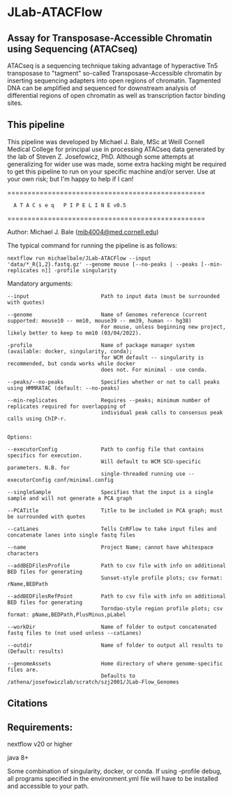 # JLab-ATACFlow #


## Assay for Transposase-Accessible Chromatin using Sequencing (ATACseq) ##


ATACseq is a sequencing technique taking advantage of hyperactive Tn5 transposase to "tagment" so-called Transposase-Accessible chromatin by inserting sequencing adapters into open regions of chromatin. Tagmented DNA can be amplified and sequenced for downstream analysis of differential regions of open chromatin as well as transcription factor binding sites.

## This pipeline

This pipeline was developed by Michael J. Bale, MSc at Weill Cornell Medical College for principal use in processing ATACseq data generated by the lab of Steven Z. Josefowicz, PhD. Although some attempts at generalizing for wider use was made, some extra hacking might be required to get this pipeline to run on your specific machine and/or server. Use at your own risk; but I'm happy to help if I can!

=================================================


      A T A C s e q   P I P E L I N E v0.5
      
=================================================

Author: Michael J. Bale (mib4004@med.cornell.edu)

The typical command for running the pipeline is as follows:

`nextflow run michaelbale/JLab-ATACFlow --input 'data/*_R{1,2}.fastq.gz' --genome mouse [--no-peaks | --peaks [--min-replicates n]] -profile singularity`

Mandatory arguments:
```
--input						  Path to input data (must be surrounded with quotes)

--genome					  Name of Genomes reference (current supported: mouse10 -- mm10, mouse39 -- mm39, human -- hg38)
							  For mouse, unless beginning new project, likely better to keep to mm10 (03/04/2022).

-profile                      Name of package manager system (available: docker, singularity, conda);
                              for WCM default -- singularity is recommended, but conda works while docker 
                              does not. For minimal - use conda.

--peaks/--no-peaks			  Specifies whether or not to call peaks using HMMRATAC (default: --no-peaks)

--min-replicates			  Requires --peaks; minimum number of replicates required for overlapping of 
							  individual peak calls to consensus peak calls using ChIP-r.


Options:

--executorConfig              Path to config file that contains specifics for execution. 
                              Will default to WCM SCU-specific parameters. N.B. for
                              single-threaded running use --executorConfig conf/minimal.config

--singleSample                Specifies that the input is a single sample and will not generate a PCA graph

--PCATitle                    Title to be included in PCA graph; must be surrounded with quotes

--catLanes                    Tells CnRFlow to take input files and concatenate lanes into single fastq files

--name                        Project Name; cannot have whitespace characters

--addBEDFilesProfile          Path to csv file with info on additional BED files for generating
                              Sunset-style profile plots; csv format: rName,BEDPath

--addBEDFilesRefPoint         Path to csv file with info on additional BED files for generating
                              Torndao-style region profile plots; csv format: pName,BEDPath,PlusMinus,pLabel

--workDir                     Name of folder to output concatenated fastq files to (not used unless --catLanes)

--outdir                      Name of folder to output all results to (Default: results)

--genomeAssets                Home directory of where genome-specific files are. 
                              Defaults to /athena/josefowiczlab/scratch/szj2001/JLab-Flow_Genomes
```

## Citations


## Requirements:

nextflow v20 or higher

java 8+

Some combination of singularity, docker, or conda. If using -profile debug, all programs specified in the environment.yml file will have to be installed and accessible to your path.


